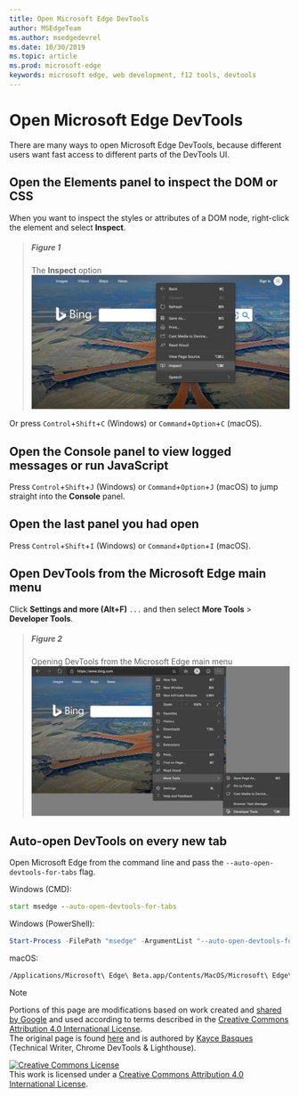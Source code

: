 ```yaml
---
title: Open Microsoft Edge DevTools
author: MSEdgeTeam
ms.author: msedgedevrel
ms.date: 10/30/2019
ms.topic: article
ms.prod: microsoft-edge
keywords: microsoft edge, web development, f12 tools, devtools
---
```

<!-- Copyright Kayce Basques 

   Licensed under the Apache License, Version 2.0 (the "License");
   you may not use this file except in compliance with the License.
   You may obtain a copy of the License at

       http://www.apache.org/licenses/LICENSE-2.0

   Unless required by applicable law or agreed to in writing, software
   distributed under the License is distributed on an "AS IS" BASIS,
   WITHOUT WARRANTIES OR CONDITIONS OF ANY KIND, either express or implied.
   See the License for the specific language governing permissions and
   limitations under the License. -->





# Open Microsoft Edge DevTools   



There are many ways to open Microsoft Edge DevTools, because different users want fast access to different parts of the DevTools UI.  

## Open the Elements panel to inspect the DOM or CSS   

When you want to inspect the styles or attributes of a DOM node, right-click the element and select **Inspect**.  

> ##### Figure 1  
> The **Inspect** option  
> ![The Inspect option][ImageInspectOption]  

Or press `Control`+`Shift`+`C` \(Windows\) or `Command`+`Option`+`C` \(macOS\).  

<!--See [Get Started With Viewing And Changing CSS][GetStartedCSS].  -->  

## Open the Console panel to view logged messages or run JavaScript   

Press `Control`+`Shift`+`J` \(Windows\) or `Command`+`Option`+`J` \(macOS\) to jump straight into the **Console** panel.  

<!--See [Get Started With The Console][ConsoleGetStarted].  -->

## Open the last panel you had open   

Press `Control`+`Shift`+`I` \(Windows\) or `Command`+`Option`+`I` \(macOS\).  

## Open DevTools from the Microsoft Edge main menu  

Click **Settings and more \(Alt+F\)** `...` and then select **More Tools** > **Developer Tools**.  

> ##### Figure 2  
> Opening DevTools from the Microsoft Edge main menu  
> ![Opening DevTools from the Microsoft Edge main menu][ImageOpenFromMain]  

## Auto-open DevTools on every new tab   

Open Microsoft Edge from the command line and pass the `--auto-open-devtools-for-tabs` flag.  

Windows \(CMD\):  

```cmd
start msedge --auto-open-devtools-for-tabs
```  

Windows \(PowerShell\):  

```powershell
Start-Process -FilePath "msedge" -ArgumentList "--auto-open-devtools-for-tabs"
```  

macOS:  

```bash
/Applications/Microsoft\ Edge\ Beta.app/Contents/MacOS/Microsoft\ Edge\ Beta --auto-open-devtools-for-tabs
```  

 



<!-- image links -->  

[ImagesMainIcon]: images/shared/main-menu-icon.msft.png  

[ImageInspectOption]: images/bing-right-click-inspect.msft.png "Figure 1: The Inspect option"  
[ImageOpenFromMain]: images/bing-customize-more-tools-developer-tools-transparent.msft.png "Figure 2: Opening DevTools from the Microsoft Edge main menu"  

<!-- links -->  

<!--[ConsoleGetStarted]: console/get-started.md ""  -->  
<!--[GetStartedCSS]: css.md "CSS"  -->

> [!NOTE]
> Portions of this page are modifications based on work created and [shared by Google][GoogleSitePolicies] and used according to terms described in the [Creative Commons Attribution 4.0 International License][CCA4IL].  
> The original page is found [here](https://developers.google.com/web/tools/chrome-devtools/open) and is authored by [Kayce Basques][KayceBasques] \(Technical Writer, Chrome DevTools & Lighthouse\).  

[![Creative Commons License][CCby4Image]][CCA4IL]  
This work is licensed under a [Creative Commons Attribution 4.0 International License][CCA4IL].  

[CCA4IL]: http://creativecommons.org/licenses/by/4.0  
[CCby4Image]: https://i.creativecommons.org/l/by/4.0/88x31.png  
[GoogleSitePolicies]: https://developers.google.com/terms/site-policies  
[KayceBasques]: https://developers.google.com/web/resources/contributors/kaycebasques  
